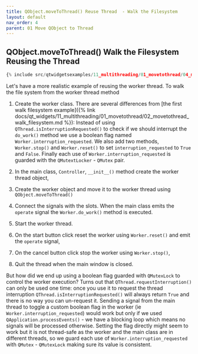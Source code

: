 ```yaml
---
title: QObject.moveToThread() Reuse Thread  - Walk the Filesystem
layout: default
nav_order: 4
parent: 01 Move QObject to Thread
---
```


## QObject.moveToThread() Walk the Filesystem Reusing the Thread

```python
{% include src/qtwidgetsexamples/11_multithreading/01_movetothread/04_movetothread_walkfs_reuse_thread.py %}
```

Let's have a more realistic example of reusing the worker thread. To walk the file system from the worker thread method

1. Create the worker class. There are several differences from [the first walk filesystem example]({% link docs/qt_widgets/11_multithreading/01_movetothread/02_movetothread_walk_filesystem.md %}): Instead of using `QThread.isInterruptionRequested()` to check if we should interrupt the `do_work()` method we use a boolean flag named `Worker.interruption_requested`. We also add two methods, `Worker.stop()` and `Worker.reset()` to set `interruption_requested` to `True` and `False`. Finally each use of `Worker.interruption_requested` is guarded with the `QMutextLocker` - `QMutex` pair.

2. In the main class, `Controller`, `__init__()` method create the worker thread object,

3. Create the worker object and move it to the worker thread using `QObject.moveToThread()`

4. Connect the signals with the slots. When the main class emits the `operate` signal the `Worker.do_work()` method is executed.

5. Start the worker thread.

6. On the start button click reset the worker using `Worker.reset()` and emit the `operate` signal,

7. On the cancel button click stop the worker using `Worker.stop()`,

8. Quit the thread when the main window is closed.

But how did we end up using a boolean flag guarded with `QMutexLock` to control the worker execution? Turns out that `QThread.requestInterruption()` can only be used one time: once you use it to request the thread interruption `QThread.isInterruptionRequested()` will always return `True` and there is no way you can un-request it. Sending a signal from the main thread to toggle a custom boolean flag in the worker (ie `Worker.interruption_requested`) would work but only if we used `QApplication.processEvents()` - we have a blocking loop which means no signals will be processed otherwise. Setting the flag directly might seem to work but it is not thread-safe as the worker and the main class are in different threads, so we guard each use of `Worker.interruption_requested` with `QMutex` - `QMutexLock` making sure its value is consistent.